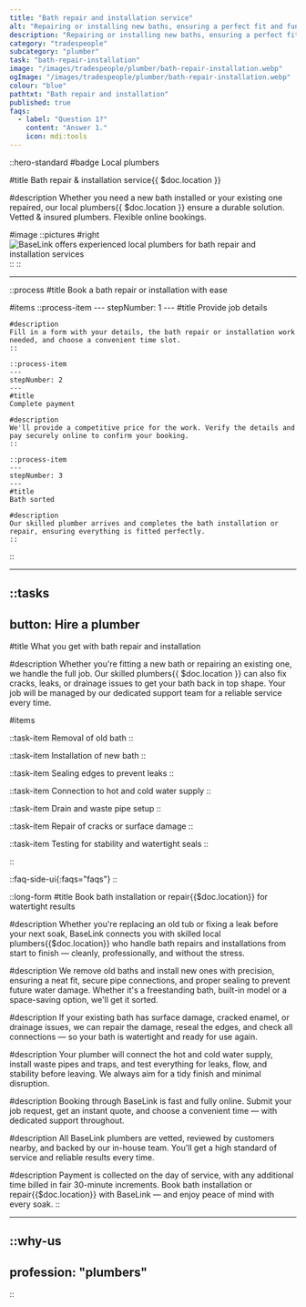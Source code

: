 ```yaml
---
title: "Bath repair and installation service"
alt: "Repairing or installing new baths, ensuring a perfect fit and function"
description: "Repairing or installing new baths, ensuring a perfect fit and function"
category: "tradespeople"
subcategory: "plumber"
task: "bath-repair-installation"
image: "/images/tradespeople/plumber/bath-repair-installation.webp"
ogImage: "/images/tradespeople/plumber/bath-repair-installation.webp"
colour: "blue"
pathtxt: "Bath repair and installation"
published: true
faqs:
  - label: "Question 1?"
    content: "Answer 1."
    icon: mdi:tools
---
```


::hero-standard
#badge
Local plumbers

#title
Bath repair & installation service{{ $doc.location }}

#description
Whether you need a new bath installed or your existing one repaired, our local plumbers{{ $doc.location }} ensure a durable solution. Vetted & insured plumbers. Flexible online bookings.

#image
    ::pictures
    #right
    ![BaseLink offers experienced local plumbers for bath repair and installation services](/images/tradespeople/plumber/bath-repair-installation.webp)
    ::
::

---

::process
#title
Book a bath repair or installation with ease

#items
    ::process-item
    ---
    stepNumber: 1
    ---
    #title
    Provide job details

    #description
    Fill in a form with your details, the bath repair or installation work needed, and choose a convenient time slot.
    ::
    
    ::process-item
    ---
    stepNumber: 2
    ---
    #title
    Complete payment

    #description
    We'll provide a competitive price for the work. Verify the details and pay securely online to confirm your booking.
    ::

    ::process-item
    ---
    stepNumber: 3
    ---
    #title
    Bath sorted

    #description
    Our skilled plumber arrives and completes the bath installation or repair, ensuring everything is fitted perfectly.
    ::
::

---

::tasks
---
button: Hire a plumber
---
#title
What you get with bath repair and installation

#description
Whether you're fitting a new bath or repairing an existing one, we handle the full job. Our skilled plumbers{{ $doc.location }} can also fix cracks, leaks, or drainage issues to get your bath back in top shape. Your job will be managed by our dedicated support team for a reliable service every time.

#items

  ::task-item
  Removal of old bath
  ::

  ::task-item
  Installation of new bath
  ::

  ::task-item
  Sealing edges to prevent leaks
  ::

  ::task-item
  Connection to hot and cold water supply
  ::

  ::task-item
  Drain and waste pipe setup
  ::

  ::task-item
  Repair of cracks or surface damage
  ::

  ::task-item
  Testing for stability and watertight seals
  ::

::


::faq-side-ui{:faqs="faqs"}
::


::long-form
#title
Book bath installation or repair{{$doc.location}} for watertight results

#description
Whether you're replacing an old tub or fixing a leak before your next soak, BaseLink connects you with skilled local plumbers{{$doc.location}} who handle bath repairs and installations from start to finish — cleanly, professionally, and without the stress.

#description
We remove old baths and install new ones with precision, ensuring a neat fit, secure pipe connections, and proper sealing to prevent future water damage. Whether it's a freestanding bath, built-in model or a space-saving option, we'll get it sorted.

#description
If your existing bath has surface damage, cracked enamel, or drainage issues, we can repair the damage, reseal the edges, and check all connections — so your bath is watertight and ready for use again.

#description
Your plumber will connect the hot and cold water supply, install waste pipes and traps, and test everything for leaks, flow, and stability before leaving. We always aim for a tidy finish and minimal disruption.

#description
Booking through BaseLink is fast and fully online. Submit your job request, get an instant quote, and choose a convenient time — with dedicated support throughout.

#description
All BaseLink plumbers are vetted, reviewed by customers nearby, and backed by our in-house team. You'll get a high standard of service and reliable results every time.

#description
Payment is collected on the day of service, with any additional time billed in fair 30-minute increments. Book bath installation or repair{{$doc.location}} with BaseLink — and enjoy peace of mind with every soak.
::

---

::why-us
---
profession: "plumbers"
---
::